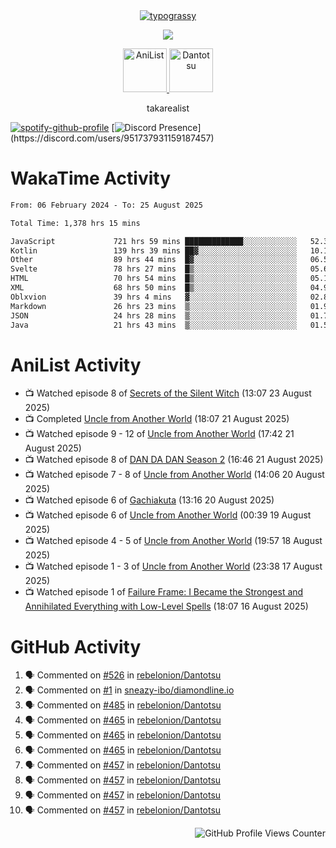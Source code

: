 <div align="center">
<a href="https://github.com/kawarimidoll/typograssy">
    <img alt="typograssy" src="https://typograssy.deno.dev/api?text=%E3%82%B8%E3%83%A7%E3%83%B3%E3%81%A7%E3%81%99%E3%80%82%E3%81%93%E3%82%93%E3%81%AB%E3%81%A1%E3%81%AF%20%20%5E%5E%20sup%20iam%20ibo%20--&&l0=none&l1=82d9d0&l2=027353&l3=038c4c&l4=01402e&bg=none&frame=none&speed=100&comment=">
</a>
</div>
<p align="center">
  <a href="https://skillicons.dev">
    <img src="https://skillicons.dev/icons?i=kotlin,figma,obsidian,androidstudio,vscode,css,html" />
  </a>
</p>

<p align="center">
    <a href="https://anilist.co/user/takarealist112/">
      <img src="https://i.imgur.com/LDvh7Lg.gif" alt="AniList" style="width: 70px; height: auto;">
    </a>
    <a href="https://discord.gg/4HPZ5nAWwM/">
      <img src="https://i.imgur.com/5o3Y9Jb.gif" alt="Dantotsu" style="width: 70px; height: auto;">
    </a>
</p>

<p align="center">
takarealist
</p>

[![spotify-github-profile](https://spotify-github-profile.vercel.app/api/view?uid=216np2gahwfhcjozqmzomew7i&cover_image=true&theme=novatorem&show_offline=true&background_color=121212&interchange=false&bar_color=53b14f&bar_color_cover=true)](https://spotify-github-profile.vercel.app/api/view?uid=216np2gahwfhcjozqmzomew7i&redirect=true)
[![Discord Presence](https://lanyard-profile-readme.vercel.app/api/951737931159187457?theme=dark&bg=Oe1116&animated=false&hideDiscrim=true&borderRadius=30px&idleMessage=currently%20offline...)](https://discord.com/users/951737931159187457)

# WakaTime Activity

<!--START_SECTION:waka-->

```txt
From: 06 February 2024 - To: 25 August 2025

Total Time: 1,378 hrs 15 mins

JavaScript             721 hrs 59 mins █████████████░░░░░░░░░░░░   52.38 %
Kotlin                 139 hrs 39 mins ██▓░░░░░░░░░░░░░░░░░░░░░░   10.13 %
Other                  89 hrs 44 mins  █▓░░░░░░░░░░░░░░░░░░░░░░░   06.51 %
Svelte                 78 hrs 27 mins  █▒░░░░░░░░░░░░░░░░░░░░░░░   05.69 %
HTML                   70 hrs 54 mins  █▒░░░░░░░░░░░░░░░░░░░░░░░   05.15 %
XML                    68 hrs 50 mins  █▒░░░░░░░░░░░░░░░░░░░░░░░   04.99 %
Oblxvion               39 hrs 4 mins   ▓░░░░░░░░░░░░░░░░░░░░░░░░   02.84 %
Markdown               26 hrs 23 mins  ▒░░░░░░░░░░░░░░░░░░░░░░░░   01.91 %
JSON                   24 hrs 28 mins  ▒░░░░░░░░░░░░░░░░░░░░░░░░   01.78 %
Java                   21 hrs 43 mins  ▒░░░░░░░░░░░░░░░░░░░░░░░░   01.58 %
```

<!--END_SECTION:waka-->

# AniList Activity

<!-- ANILIST_ACTIVITY:start -->

-   📺 Watched episode 8 of [Secrets of the Silent Witch](https://anilist.co/anime/179966) (13:07 23 August 2025)
-   📺 Completed [Uncle from Another World](https://anilist.co/anime/135806) (18:07 21 August 2025)
-   📺 Watched episode 9 - 12 of [Uncle from Another World](https://anilist.co/anime/135806) (17:42 21 August 2025)
-   📺 Watched episode 8 of [DAN DA DAN Season 2](https://anilist.co/anime/185660) (16:46 21 August 2025)
-   📺 Watched episode 7 - 8 of [Uncle from Another World](https://anilist.co/anime/135806) (14:06 20 August 2025)
-   📺 Watched episode 6 of [Gachiakuta](https://anilist.co/anime/178025) (13:16 20 August 2025)
-   📺 Watched episode 6 of [Uncle from Another World](https://anilist.co/anime/135806) (00:39 19 August 2025)
-   📺 Watched episode 4 - 5 of [Uncle from Another World](https://anilist.co/anime/135806) (19:57 18 August 2025)
-   📺 Watched episode 1 - 3 of [Uncle from Another World](https://anilist.co/anime/135806) (23:38 17 August 2025)
-   📺 Watched episode 1 of [Failure Frame: I Became the Strongest and Annihilated Everything with Low-Level Spells](https://anilist.co/anime/173694) (18:07 16 August 2025)

<!-- ANILIST_ACTIVITY:end -->

# GitHub Activity

<!--START_SECTION:activity-->

1. 🗣 Commented on [#526](https://github.com/rebelonion/Dantotsu/pull/526#issuecomment-2481012390) in [rebelonion/Dantotsu](https://github.com/rebelonion/Dantotsu)
2. 🗣 Commented on [#1](https://github.com/sneazy-ibo/diamondline.io/issues/1#issuecomment-2411269955) in [sneazy-ibo/diamondline.io](https://github.com/sneazy-ibo/diamondline.io)
3. 🗣 Commented on [#485](https://github.com/rebelonion/Dantotsu/issues/485#issuecomment-2374839206) in [rebelonion/Dantotsu](https://github.com/rebelonion/Dantotsu)
4. 🗣 Commented on [#465](https://github.com/rebelonion/Dantotsu/issues/465#issuecomment-2257555066) in [rebelonion/Dantotsu](https://github.com/rebelonion/Dantotsu)
5. 🗣 Commented on [#465](https://github.com/rebelonion/Dantotsu/issues/465#issuecomment-2257389149) in [rebelonion/Dantotsu](https://github.com/rebelonion/Dantotsu)
6. 🗣 Commented on [#465](https://github.com/rebelonion/Dantotsu/issues/465#issuecomment-2257388359) in [rebelonion/Dantotsu](https://github.com/rebelonion/Dantotsu)
7. 🗣 Commented on [#457](https://github.com/rebelonion/Dantotsu/issues/457#issuecomment-2256121324) in [rebelonion/Dantotsu](https://github.com/rebelonion/Dantotsu)
8. 🗣 Commented on [#457](https://github.com/rebelonion/Dantotsu/issues/457#issuecomment-2256120426) in [rebelonion/Dantotsu](https://github.com/rebelonion/Dantotsu)
9. 🗣 Commented on [#457](https://github.com/rebelonion/Dantotsu/issues/457#issuecomment-2256119951) in [rebelonion/Dantotsu](https://github.com/rebelonion/Dantotsu)
10. 🗣 Commented on [#457](https://github.com/rebelonion/Dantotsu/issues/457#issuecomment-2256116300) in [rebelonion/Dantotsu](https://github.com/rebelonion/Dantotsu)
<!--END_SECTION:activity-->

<div align="right">
    <img src="https://komarev.com/ghpvc/?username=sneazy-ibo&color=ff6e00&label=Counter&abbreviated=true" alt="GitHub Profile Views Counter">
</div>

